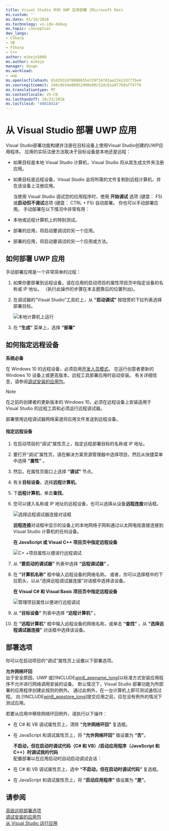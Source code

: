 ```yaml
---
title: Visual Studio 中的 UWP 应用部署 |Microsoft Docs
ms.custom: ''
ms.date: 01/16/2018
ms.technology: vs-ide-debug
ms.topic: conceptual
dev_langs:
- CSharp
- VB
- FSharp
- C++
author: mikejo5000
ms.author: mikejo
manager: douge
ms.workload:
- uwp
ms.openlocfilehash: 81d29324f0888655e729f347d1ae22e12d777be4
ms.sourcegitcommit: 240c8b34e80952d00e90c52dcb1a077b9aff47f6
ms.translationtype: MT
ms.contentlocale: zh-CN
ms.lasthandoff: 10/23/2018
ms.locfileid: "49818414"
---
```

# <a name="deploy-uwp-apps-from-visual-studio"></a>从 Visual Studio 部署 UWP 应用
  
 Visual Studio部署功能构建并注册在目标设备上使用Visual Studio创建的UWP应用程序。 应用的实际注册方法取决于目标设备是本地还是远程：  
  
- 如果目标是本地 Visual Studio 计算机，Visual Studio 将从其生成文件夹注册应用。  
  
- 如果目标是远程设备，Visual Studio 会将所需的文件复制到远程计算机，并在该设备上注册应用。  
  
  当使用 Visual Studio 调试您的应用程序时，使用 **开始调试** 选项 (键盘： F5) 或**启动但不调试**选项 (键盘： CTRL + F5) 自动部署。 你也可以手动部署应用。 手动部署在以下情况中非常有用：  
  
- 本地或远程计算机上的特别测试。  
  
- 部署的应用，将启动要调试的另一个应用。  
  
- 部署的应用，将启动要调试的另一个应用或方法。
  
##  <a name="BKMK_How_to_deploy_a_Windows_Store_app"></a> 如何部署 UWP 应用  
 手动部署应用是一个非常简单的过程：  
  
1.  如果你要部署到远程设备，请在应用的启动项目的属性项目页中指定设备的名称或 IP 地址。 （执行此操作的步骤在本主题靠后的位置列出)。  
  
2.  在调试器的“Visual Studio”工具栏上，从 **“启动调试”** 按钮旁的下拉列表选择部署目标。  
  
     ![本地计算机上运行](../debugger/media/vsrun_f5_local.png "VSRUN_F5_Local")  
  
3.  在 **“生成”** 菜单上，选择 **“部署”**  
  
##  <a name="BKMK_How_to_specify_a_remote_device"></a> 如何指定远程设备  

**系统必备**  
  
在 Windows 10 的远程设备，必须启用[开发人员模式](/windows/uwp/get-started/enable-your-device-for-development)。 在运行创意者更新的 Windows 10 设备上或更高版本，远程工具部署应用时自动安装。 有关详细信息，请参阅[调试安装的应用包](../debugger/debug-installed-app-package.md)。

> [!NOTE]
> 在之前的创建者的更新版本的 Windows 10，必须在远程设备上安装适用于 Visual Studio 的远程工具和必须运行远程调试器。
  
部署使用远程调试器网络渠道将应用文件发送到远程设备。  
  
#### <a name="to-specify-a-remote-device"></a>指定远程设备  
  
1. 在启动项目的“调试”属性页上，指定远程部署目标的名称或 IP 地址。  
  
2. 要打开“调试”属性页，请在解决方案资源管理器中选择项目，然后从快捷菜单中选择 **“属性”** 。  
  
3. 然后，在属性页窗口上选择 **“调试”** 节点。

4. 有关**目标设备**，选择**远程计算机**。

5. 下**远程计算机**，单击**查找**。
  
6. 您可以键入名称或 IP 地址的远程设备，也可以选择从设备**远程连接**对话框。  
  
    ![选择远程调试器连接对话框](../debugger/media/vsrun_selectremotedebuggerdlg.png "VSRUN_SelectRemoteDebuggerDlg")  
  
    **远程连接**对话框中显示的设备上的本地网络子网和通过以太网电缆直接连接到 Visual Studio 计算机的任何设备。  
  
   **在 JavaScript 或 Visual C++ 项目页中指定远程设备**  
  
   ![C&#43; &#43;项目属性以便进行远程调试](../debugger/media/vsrun_cpp_projprop_remote.png "VSRUN_CPP_ProjProp_Remote")  
  
7. 从 **“要启动的调试器”** 列表中选择 **“远程调试器”** 。  
  
8. 在 **“计算机名称”** 框中输入远程设备的网络名称。 或者，你可以选择框中的下拉箭头，以从“选择远程调试器连接”对话框中选择该设备。  
  
   **在 Visual C# 和 Visual Basic 项目页中指定远程设备**  
  
   ![管理项目属性以便进行远程调试](../debugger/media/vsrun_managed_projprop_remote.png "VSRUN_Managed_ProjProp_Remote")  
  
9. 从 **“目标设备”** 列表中选择 **“远程计算机”** 。  
  
10. 在 **“远程计算机”** 框中输入远程设备的网络名称，或单击 **“查找”** ，从 **“选择远程调试器连接”** 对话框中选择该设备。  
  
##  <a name="BKMK_Deployment_options"></a> 部署选项  
 你可以在启动项目的“调试”属性页上设置以下部署选项。  
  
 **允许网络环回**  
 出于安全原因，UWP 或[!INCLUDE[win8_appname_long](../debugger/includes/win8_appname_long_md.md)]以标准方式安装应用程序不允许进行网络调用安装的设备。 默认情况下，Visual Studio 部署功能为所部署的应用程序创建此规则的例外。 通过此例外，在一台计算机上即可测试通信过程。 向 [!INCLUDE[win8_appstore_long](../debugger/includes/win8_appstore_long_md.md)]提交应用之前，应在没有例外的情况下测试应用。  
  
 若要从应用中移除网络环回例外，请执行以下操作：  
  
- 在 C# 和 VB 调试属性页上，清除 **“允许网络环回”** 复选框。  
  
- 在 JavaScript 和调试属性页上，将 **“允许网络环回”** 值设置为 **“否”**。  
  
  **不启动，但在启动时调试代码（C# 和 VB）/启动应用程序（JavaScript 和 C++）时调试我的代码**  
  配置部署以在应用启动时自动启动调试会话：  
  
- 在 C# 和 VB 调试属性页上，选中 **“不启动，但在启动时调试代码”** 复选框。  
  
- 在 JavaScript 和调试属性页上，将 **“启动应用程序”** 值设置为 **“是”**。  
  
## <a name="see-also"></a>请参阅  
 [高级远程部署选项](/windows/uwp/debug-test-perf/deploying-and-debugging-uwp-apps#advanced-remote-deployment-options)  
 [调试安装的应用包](../debugger/debug-installed-app-package.md)   
 [从 Visual Studio 运行应用](../debugger/run-store-apps-from-visual-studio.md)